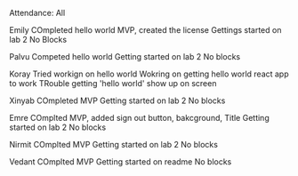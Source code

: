 Attendance: All

Emily
    COmpleted hello world MVP, created the license
    Gettings started on lab 2
    No Blocks

Palvu
    Competed hello world
    Getting started on lab 2
    No blocks

Koray
    Tried workign on hello world
    Wokring on getting hello world react app to work
    TRouble getting 'hello world' show up on screen

Xinyab
    COmpleted MVP
    Getting started on lab 2
    No blocks

Emre
    COmplted MVP, added sign out button, bakcground, Title
    Getting started on lab 2
    No blocks

Nirmit
    COmplted MVP
    Getting started on lab 2
    No blocks

Vedant
    COmplted MVP
    Getting started on readme
    No blocks